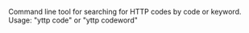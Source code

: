 Command line tool for searching for HTTP codes by code or keyword. 
Usage: "yttp code" or "yttp codeword"
